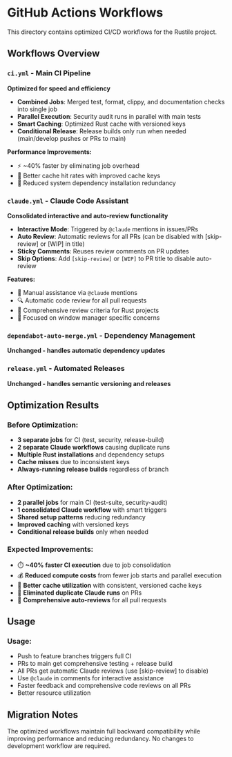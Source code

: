 # GitHub Actions Workflows

This directory contains optimized CI/CD workflows for the Rustile project.

## Workflows Overview

### `ci.yml` - Main CI Pipeline
**Optimized for speed and efficiency**

- **Combined Jobs**: Merged test, format, clippy, and documentation checks into single job
- **Parallel Execution**: Security audit runs in parallel with main tests
- **Smart Caching**: Optimized Rust cache with versioned keys
- **Conditional Release**: Release builds only run when needed (main/develop pushes or PRs to main)

**Performance Improvements:**
- ⚡ ~40% faster by eliminating job overhead
- 💾 Better cache hit rates with improved cache keys
- 🔧 Reduced system dependency installation redundancy

### `claude.yml` - Claude Code Assistant
**Consolidated interactive and auto-review functionality**

- **Interactive Mode**: Triggered by `@claude` mentions in issues/PRs
- **Auto Review**: Automatic reviews for all PRs (can be disabled with [skip-review] or [WIP] in title)
- **Sticky Comments**: Reuses review comments on PR updates
- **Skip Options**: Add `[skip-review]` or `[WIP]` to PR title to disable auto-review

**Features:**
- 🤖 Manual assistance via `@claude` mentions
- 🔍 Automatic code review for all pull requests
- 📝 Comprehensive review criteria for Rust projects
- 🎯 Focused on window manager specific concerns

### `dependabot-auto-merge.yml` - Dependency Management
**Unchanged - handles automatic dependency updates**

### `release.yml` - Automated Releases  
**Unchanged - handles semantic versioning and releases**

## Optimization Results

### Before Optimization:
- **3 separate jobs** for CI (test, security, release-build)
- **2 separate Claude workflows** causing duplicate runs
- **Multiple Rust installations** and dependency setups
- **Cache misses** due to inconsistent keys
- **Always-running release builds** regardless of branch

### After Optimization:
- **2 parallel jobs** for main CI (test-suite, security-audit)
- **1 consolidated Claude workflow** with smart triggers
- **Shared setup patterns** reducing redundancy
- **Improved caching** with versioned keys
- **Conditional release builds** only when needed

### Expected Improvements:
- ⏱️ **~40% faster CI execution** due to job consolidation
- 💰 **Reduced compute costs** from fewer job starts and parallel execution
- 🔄 **Better cache utilization** with consistent, versioned cache keys
- 🚫 **Eliminated duplicate Claude runs** on PRs
- 🎯 **Comprehensive auto-reviews** for all pull requests

## Usage

### Usage:
- Push to feature branches triggers full CI
- PRs to main get comprehensive testing + release build
- All PRs get automatic Claude reviews (use [skip-review] to disable)
- Use `@claude` in comments for interactive assistance
- Faster feedback and comprehensive code reviews on all PRs
- Better resource utilization

## Migration Notes

The optimized workflows maintain full backward compatibility while improving performance and reducing redundancy. No changes to development workflow are required.